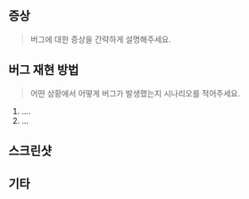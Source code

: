 ## 증상

> 버그에 대한 증상을 간략하게 설명해주세요.


## 버그 재현 방법

> 어떤 상황에서 어떻게 버그가 발생했는지 시나리오를 적어주세요.
  
1. ....
2. ...

## 스크린샷



## 기타
